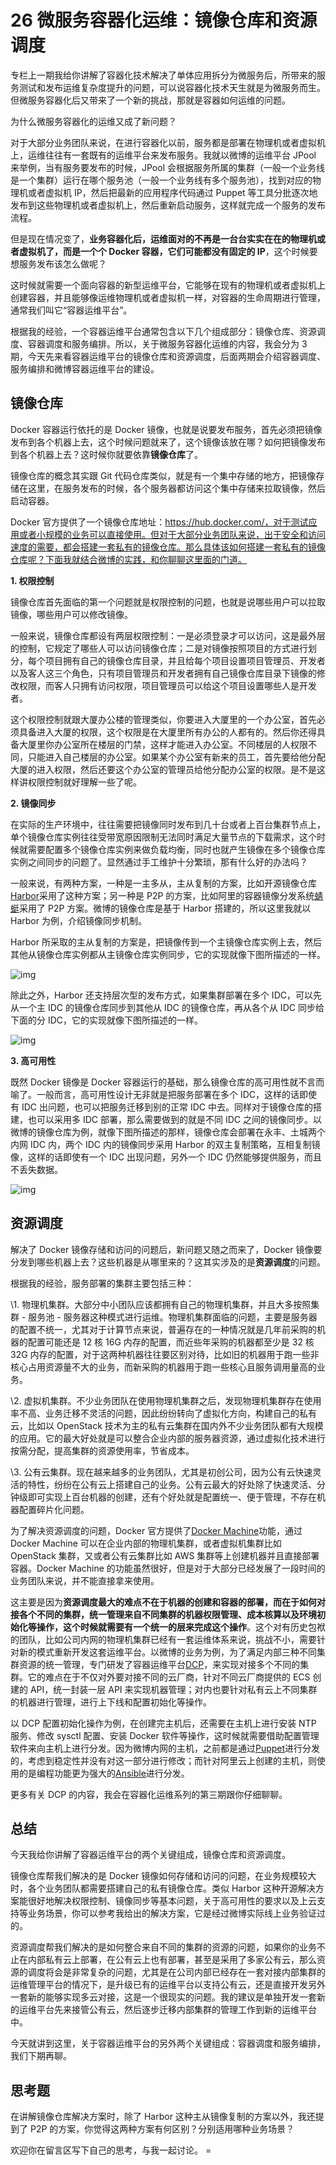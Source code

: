 # 26 微服务容器化运维：镜像仓库和资源调度

专栏上一期我给你讲解了容器化技术解决了单体应用拆分为微服务后，所带来的服务测试和发布运维复杂度提升的问题，可以说容器化技术天生就是为微服务而生。但微服务容器化后又带来了一个新的挑战，那就是容器如何运维的问题。

为什么微服务容器化的运维又成了新问题？

对于大部分业务团队来说，在进行容器化以前，服务都是部署在物理机或者虚拟机上，运维往往有一套既有的运维平台来发布服务。我就以微博的运维平台 JPool 来举例，当有服务要发布的时候，JPool 会根据服务所属的集群（一般一个业务线是一个集群）运行在哪个服务池（一般一个业务线有多个服务池），找到对应的物理机或者虚拟机 IP，然后把最新的应用程序代码通过 Puppet 等工具分批逐次地发布到这些物理机或者虚拟机上，然后重新启动服务，这样就完成一个服务的发布流程。

但是现在情况变了，**业务容器化后，运维面对的不再是一台台实实在在的物理机或者虚拟机了，而是一个个 Docker 容器，它们可能都没有固定的 IP**，这个时候要想服务发布该怎么做呢？

这时候就需要一个面向容器的新型运维平台，它能够在现有的物理机或者虚拟机上创建容器，并且能够像运维物理机或者虚拟机一样，对容器的生命周期进行管理，通常我们叫它“容器运维平台”。

根据我的经验，一个容器运维平台通常包含以下几个组成部分：镜像仓库、资源调度、容器调度和服务编排。所以，关于微服务容器化运维的内容，我会分为 3 期，今天先来看容器运维平台的镜像仓库和资源调度，后面两期会介绍容器调度、服务编排和微博容器运维平台的建设。

## 镜像仓库

Docker 容器运行依托的是 Docker 镜像，也就是说要发布服务，首先必须把镜像发布到各个机器上去，这个时候问题就来了，这个镜像该放在哪？如何把镜像发布到各个机器上去？这时候你就要依靠**镜像仓库**了。

镜像仓库的概念其实跟 Git 代码仓库类似，就是有一个集中存储的地方，把镜像存储在这里，在服务发布的时候，各个服务器都访问这个集中存储来拉取镜像，然后启动容器。

Docker 官方提供了一个镜像仓库地址：https://hub.docker.com/，对于测试应用或者小规模的业务可以直接使用。但对于大部分业务团队来说，出于安全和访问速度的需要，都会搭建一套私有的镜像仓库。那么具体该如何搭建一套私有的镜像仓库呢？下面我就结合微博的实践，和你聊聊这里面的门道。

**1. 权限控制**

镜像仓库首先面临的第一个问题就是权限控制的问题，也就是说哪些用户可以拉取镜像，哪些用户可以修改镜像。

一般来说，镜像仓库都设有两层权限控制：一是必须登录才可以访问，这是最外层的控制，它规定了哪些人可以访问镜像仓库；二是对镜像按照项目的方式进行划分，每个项目拥有自己的镜像仓库目录，并且给每个项目设置项目管理员、开发者以及客人这三个角色，只有项目管理员和开发者拥有自己镜像仓库目录下镜像的修改权限，而客人只拥有访问权限，项目管理员可以给这个项目设置哪些人是开发者。

这个权限控制就跟大厦办公楼的管理类似，你要进入大厦里的一个办公室，首先必须具备进入大厦的权限，这个权限是在大厦里所有办公的人都有的。然后你还得具备大厦里你办公室所在楼层的门禁，这样才能进入办公室。不同楼层的人权限不同，只能进入自己楼层的办公室。如果某个办公室有新来的员工，首先要给他分配大厦的进入权限，然后还要这个办公室的管理员给他分配办公室的权限。是不是这样讲权限控制就好理解一些了呢。

**2. 镜像同步**

在实际的生产环境中，往往需要把镜像同时发布到几十台或者上百台集群节点上，单个镜像仓库实例往往受带宽原因限制无法同时满足大量节点的下载需求，这个时候就需要配置多个镜像仓库实例来做负载均衡，同时也就产生镜像在多个镜像仓库实例之间同步的问题了。显然通过手工维护十分繁琐，那有什么好的办法吗？

一般来说，有两种方案，一种是一主多从，主从复制的方案，比如开源镜像仓库[Harbor](https://github.com/goharbor/harbor)采用了这种方案；另一种是 P2P 的方案，比如阿里的容器镜像分发系统[蜻蜓](https://alibaba.github.io/Dragonfly/)采用了 P2P 方案。微博的镜像仓库是基于 Harbor 搭建的，所以这里我就以 Harbor 为例，介绍镜像同步机制。

Harbor 所采取的主从复制的方案是，把镜像传到一个主镜像仓库实例上去，然后其他从镜像仓库实例都从主镜像仓库实例同步，它的实现就像下图所描述的一样。

![img](assets/0a85d5cda10eef1a24d84fe0100b9917.png)

除此之外，Harbor 还支持层次型的发布方式，如果集群部署在多个 IDC，可以先从一个主 IDC 的镜像仓库同步到其他从 IDC 的镜像仓库，再从各个从 IDC 同步给下面的分 IDC，它的实现就像下图所描述的一样。

![img](assets/567db3470aa805852bfc451095c99563.png)

**3. 高可用性**

既然 Docker 镜像是 Docker 容器运行的基础，那么镜像仓库的高可用性就不言而喻了。一般而言，高可用性设计无非就是把服务部署在多个 IDC，这样的话即使有 IDC 出问题，也可以把服务迁移到别的正常 IDC 中去。同样对于镜像仓库的搭建，也可以采用多 IDC 部署，那么需要做到的就是不同 IDC 之间的镜像同步。以微博的镜像仓库为例，就像下图所描述的那样，镜像仓库会部署在永丰、土城两个内网 IDC 内，两个 IDC 内的镜像同步采用 Harbor 的双主复制策略，互相复制镜像，这样的话即使有一个 IDC 出现问题，另外一个 IDC 仍然能够提供服务，而且不丢失数据。

![img](assets/55fce15167cc03a452ae4a58646c779e.png)

## 资源调度

解决了 Docker 镜像存储和访问的问题后，新问题又随之而来了，Docker 镜像要分发到哪些机器上去？这些机器是从哪里来的？这其实涉及的是**资源调度**的问题。

根据我的经验，服务部署的集群主要包括三种：

\1. 物理机集群。大部分中小团队应该都拥有自己的物理机集群，并且大多按照集群 - 服务池 - 服务器这种模式进行运维。物理机集群面临的问题，主要是服务器的配置不统一，尤其对于计算节点来说，普遍存在的一种情况就是几年前采购的机器的配置可能还是 12 核 16G 内存的配置，而近些年采购的机器都至少是 32 核 32G 内存的配置，对于这两种机器往往要区别对待，比如旧的机器用于跑一些非核心占用资源量不大的业务，而新采购的机器用于跑一些核心且服务调用量高的业务。

\2. 虚拟机集群。不少业务团队在使用物理机集群之后，发现物理机集群存在使用率不高、业务迁移不灵活的问题，因此纷纷转向了虚拟化方向，构建自己的私有云，比如以 OpenStack 技术为主的私有云集群在国内外不少业务团队都有大规模的应用。它的最大好处就是可以整合企业内部的服务器资源，通过虚拟化技术进行按需分配，提高集群的资源使用率，节省成本。

\3. 公有云集群。现在越来越多的业务团队，尤其是初创公司，因为公有云快速灵活的特性，纷纷在公有云上搭建自己的业务。公有云最大的好处除了快速灵活、分钟级即可实现上百台机器的创建，还有个好处就是配置统一、便于管理，不存在机器配置碎片化问题。

为了解决资源调度的问题，Docker 官方提供了[Docker Machine](https://github.com/docker/machine)功能，通过 Docker Machine 可以在企业内部的物理机集群，或者虚拟机集群比如 OpenStack 集群，又或者公有云集群比如 AWS 集群等上创建机器并且直接部署容器。Docker Machine 的功能虽然很好，但是对于大部分已经发展了一段时间的业务团队来说，并不能直接拿来使用。

这主要是因为**资源调度最大的难点不在于机器的创建和容器的部署，而在于如何对接各个不同的集群，统一管理来自不同集群的机器权限管理、成本核算以及环境初始化等操作，这个时候就需要有一个统一的层来完成这个操作**。这个对有历史包袱的团队，比如公司内网的物理机集群已经有一套运维体系来说，挑战不小，需要针对新的模式重新开发这套运维平台。以微博的业务为例，为了满足内部三种不同集群资源的统一管理，专门研发了容器运维平台[DCP](https://github.com/weibocom/opendcp)，来实现对接多个不同的集群。它的难点在于不仅对外要对接不同的云厂商，针对不同云厂商提供的 ECS 创建的 API，统一封装一层 API 来实现机器管理；对内也要针对私有云上不同集群的机器进行管理，进行上下线和配置初始化等操作。

以 DCP 配置初始化操作为例，在创建完主机后，还需要在主机上进行安装 NTP 服务、修改 sysctl 配置、安装 Docker 软件等操作，这时候就需要借助配置管理软件来向主机上进行分发。因为微博内网的主机，之前都是通过[Puppet](https://puppet.com/)进行分发的，考虑到稳定性并没有对这一部分进行修改；而针对阿里云上创建的主机，则使用的是编程功能更为强大的[Ansible](https://www.ansible.com/)进行分发。

更多有关 DCP 的内容，我会在容器化运维系列的第三期跟你仔细聊聊。

## 总结

今天我给你讲解了容器运维平台的两个关键组成，镜像仓库和资源调度。

镜像仓库帮我们解决的是 Docker 镜像如何存储和访问的问题，在业务规模较大时，各个业务团队都需要搭建自己的私有镜像仓库。类似 Harbor 这种开源解决方案能很好地解决权限控制、镜像同步等基本问题，关于高可用性的要求以及上云支持等业务场景，你可以参考我给出的解决方案，它是经过微博实际线上业务验证过的。

资源调度帮我们解决的是如何整合来自不同的集群的资源的问题，如果你的业务不止在内部私有云上部署，在公有云上也有部署，甚至是采用了多家公有云，那么资源的调度将会是非常复杂的问题，尤其是在公司内部已经存在一套对接内部集群的运维管理平台的情况下，是升级已有的运维平台以支持公有云，还是直接开发另外一套新的能够实现多云对接，这是一个很现实的问题。我的建议是单独开发一套新的运维平台先来接管公有云，然后逐步迁移内部集群的管理工作到新的运维平台中。

今天就讲到这里，关于容器运维平台的另外两个关键组成：容器调度和服务编排，我们下期再聊。

## 思考题

在讲解镜像仓库解决方案时，除了 Harbor 这种主从镜像复制的方案以外，我还提到了 P2P 的方案，你觉得这两种方案有何区别？分别适用哪种业务场景？

欢迎你在留言区写下自己的思考，与我一起讨论。 =